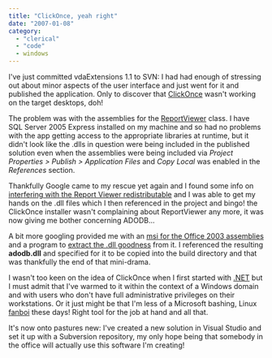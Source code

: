 ```yaml
---
title: "ClickOnce, yeah right"
date: "2007-01-08"
category:
  - "clerical"
  - "code"
  - windows
---
```


I've just committed vdaExtensions 1.1 to SVN: I had had enough of stressing out about minor aspects of the user interface and just went for it and published the application. Only to discover that [ClickOnce](http://en.wikipedia.org/wiki/ClickOnce) wasn't working on the target desktops, doh!

The problem was with the assemblies for the [ReportViewer](http://msdn2.microsoft.com/en-us/library/microsoft.reporting.winforms.reportviewer(VS.80).aspx) class. I have SQL Server 2005 Express installed on my machine and so had no problems with the app getting access to the appropriate libraries at runtime, but it didn't look like the .dlls in question were being included in the published solution even when the assemblies were being included via _Project Properties > Publish > Application Files_ and _Copy Local_ was enabled in the _References_ section.

Thankfully Google came to my rescue yet again and I found some info on [interfering with the Report Viewer redistributable](http://drowningintechnicaldebt.com/blogs/dennisbottjer/archive/2006/10/16/Hacking-Report-Viewer-Redistributable.aspx) and I was able to get my hands on the .dll files which I then referenced in the project and bingo! the ClickOnce installer wasn't complaining about ReportViewer any more, it was now giving me bother concerning ADODB...

A bit more googling provided me with an [msi for the Office 2003 assemblies](http://support.microsoft.com/?scid=kb;en-us;897646&spid=2514&sid=global) and a program to [extract the .dll goodness](http://blogs.pingpoet.com/overflow/archive/2005/06/02/2449.aspx) from it. I referenced the resulting **adodb.dll** and specified for it to be copied into the build directory and that was thankfully the end of that mini-drama.

I wasn't too keen on the idea of ClickOnce when I first started with [.NET](http://en.wikipedia.org/wiki/Microsoft_.NET) but I must admit that I've warmed to it within the context of a Windows domain and with users who don't have full administrative privileges on their workstations. Or it just might be that I'm less of a Microsoft bashing, Linux [fanboi](http://www.urbandictionary.com/define.php?term=fanboi) these days! Right tool for the job at hand and all that.

It's now onto pastures new: I've created a new solution in Visual Studio and set it up with a Subversion repository, my only hope being that somebody in the office will actually use this software I'm creating!
